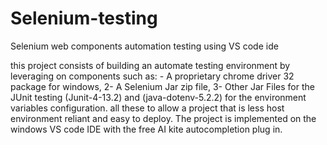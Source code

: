 # Selenium-testing
Selenium  web components automation testing using VS code ide

this project consists of building an automate testing environment by leveraging on components such as: 
<il>- A proprietary chrome driver 32 package for windows,</il>
2- A Selenium Jar zip file,
3- Other Jar Files for the JUnit testing (Junit-4-13.2) and (java-dotenv-5.2.2) for the environment variables configuration.
all these to allow a project that is less host environment reliant and easy to deploy.
The project is implemented on the windows VS code IDE with the free AI kite autocompletion plug in.

